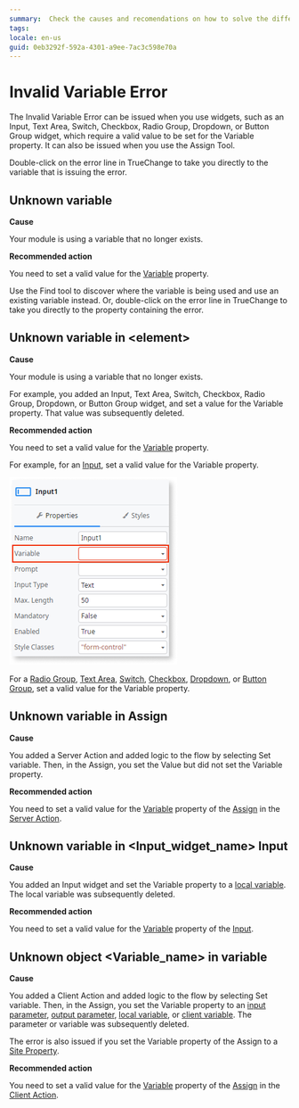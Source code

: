 ```yaml
---
summary:  Check the causes and recomendations on how to solve the different Invalid Variable TrueChange errors.
tags:
locale: en-us
guid: 0eb3292f-592a-4301-a9ee-7ac3c598e70a
---
```


# Invalid Variable Error

The Invalid Variable Error can be issued when you use widgets, such as an Input, Text Area, Switch, Checkbox, Radio Group, Dropdown, or Button Group widget, which require a valid value to be set for the Variable property. It can also be issued when you use the Assign Tool. 

Double-click on the error line in TrueChange to take you directly to the variable that is issuing the error.

## Unknown variable

**Cause**

Your module is using a variable that no longer exists.

**Recommended action**

You need to set a valid value for the [Variable](../../../ref/data/handling-data/variables/intro.md) property.

Use the Find tool to discover where the variable is being used and use an existing variable instead. Or, double-click on the error line in TrueChange to take you directly to the property containing the error.

## Unknown variable in &lt;element>

**Cause**

Your module is using a variable that no longer exists. 

For example, you added an Input, Text Area, Switch, Checkbox, Radio Group, Dropdown, or Button Group widget, and set a value for the Variable property. That value was subsequently deleted.

**Recommended action**

You need to set a valid value for the [Variable](../../../ref/data/handling-data/variables/intro.md) property. 

For example, for an [Input](../../../ref/lang/auto/ServiceStudio.Plugin.NRWidgets.Input.final.md), set a valid value for the Variable property.

![Location of Variable property of Input](images/invalid-variable-error.png?width=300)

For a [Radio Group](../../../ref/lang/auto/ServiceStudio.Plugin.NRWidgets.RadioGroup.final.md), [Text Area](../../../ref/lang/auto/ServiceStudio.Plugin.NRWidgets.TextArea.final.md), [Switch](../../../ref/lang/auto/ServiceStudio.Plugin.NRWidgets.Switch.final.md), [Checkbox](../../../ref/lang/auto/ServiceStudio.Plugin.NRWidgets.Checkbox.final.md), [Dropdown](../../../ref/lang/auto/ServiceStudio.Plugin.NRWidgets.Dropdown.final.md), or [Button Group](../../../ref/lang/auto/ServiceStudio.Plugin.NRWidgets.ButtonGroup.final.md), set a valid value for the Variable property.

##  Unknown variable in Assign

**Cause**

You added a Server Action and added logic to the flow by selecting Set variable. Then, in the Assign, you set the Value but did not set the Variable property. 

**Recommended action**

You need to set a valid value for the [Variable](../../../ref/data/handling-data/variables/intro.md) property of the [Assign](../../../ref/lang/auto/Class.Assign.final.md) in the [Server Action](../../../ref/lang/auto/Class.Server%20Action.final.md). 

##  Unknown variable in  &lt;Input_widget_name> Input

**Cause**

You added an Input widget and set the Variable property to a [local variable](../../../ref/lang/auto/Class.Local%20Variable.final.md). The local variable was subsequently deleted.

**Recommended action**

You need to set a valid value for the [Variable](../../../ref/data/handling-data/variables/intro.md) property of the [Input](../../../ref/lang/auto/ServiceStudio.Plugin.NRWidgets.Input.final.md).

##  Unknown object &lt;Variable_name> in variable

**Cause**

You added a Client Action and added logic to the flow by selecting Set variable. Then, in the Assign, you set the Variable property to an [input parameter](../../../ref/lang/auto/Class.Input%20Parameter.final.md), [output parameter](../../../ref/lang/auto/Class.Output%20Parameter.final.md), [local variable](../../../ref/lang/auto/Class.Local%20Variable.final.md), or [client variable](../../../ref/lang/auto/Class.Client%20Variable.final.md). The parameter or variable was subsequently deleted. 

The error is also issued if you set the Variable property of the Assign to a [Site Property](../../../ref/lang/auto/Class.Site%20Property.final.md).

**Recommended action**

You need to set a valid value for the [Variable](../../../ref/data/handling-data/variables/intro.md) property of the [Assign](../../../ref/lang/auto/Class.Assign.final.md) in the [Client Action](../../../ref/lang/auto/Class.Client%20Action.final.md).

